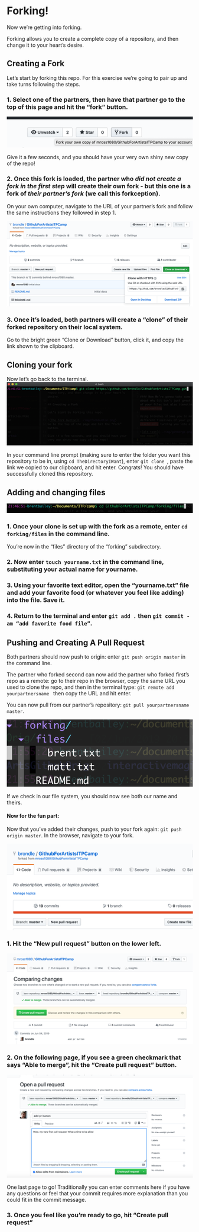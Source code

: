 # Forking!

Now we’re getting into forking.

Forking allows you to create a complete copy of a repository, and then change it to your heart’s desire.

## Creating a Fork

Let’s start by forking this repo. For this exercise we’re going to pair up and take turns following the steps.

### 1. Select one of the partners, then have that partner go to the top of this page and hit the “fork” button.


![The fork button](../img/forkbutton.png)

Give it a few seconds, and you should have your very own shiny new copy of the repo!

### 2. Once this fork is loaded, the partner who *did not create a fork in the first step* will create their own fork - but this one is a fork of *their partner’s fork* (we call this forkception).

On your own computer, navigate to the URL of your partner’s fork and follow the same instructions they followed in step 1.

![The clone button](../img/clonebutton.png)

### 3. Once it’s loaded, both partners will create a “clone” of their forked repository on their local system.

Go to the bright green “Clone or Download” button, click it, and copy the link shown to the clipboard.

## Cloning your fork

Now let’s go back to the terminal.
![The clone command line prompt](../img/clone_prompt.png)

In your command line prompt (making sure to enter the folder you want this repository to be in, using `cd TheDirectoryIWant`), enter
`git clone `, paste the link we copied to our clipboard, and hit enter. Congrats! You should have successfully cloned this repository.

## Adding and changing files

![changing directories to forking/files](../img/cd_fork.png)
### 1. Once your clone is set up with the fork as a remote, enter `cd forking/files` in the command line.
You’re now in the “files” directory of the “forking” subdirectory.

### 2. Now enter `touch yourname.txt` in the command line, substituting your actual name for yourname.

### 3. Using your favorite text editor, open the “yourname.txt” file and add your favorite food (or whatever you feel like adding) into the file. Save it.

### 4. Return to the terminal and enter `git add .` then `git commit -am “add favorite food file”`.

## Pushing and Creating A Pull Request

Both partners should now push to origin: enter `git push origin master` in the command line.


The partner who forked second can now add the partner who forked first’s repo as a remote: go to their repo in the browser, copy the same URL you used to clone the repo, and then in the terminal type: `git remote add yourpartnersname ` then copy the URL and hit enter.

You can now pull from our partner’s repository: `git pull yourpartnersname master`.

![filesystem image](../img/filesystem.png)

If we check in our file system, you should now see both our name and theirs.

#### Now for the fun part:

Now that you’ve added their changes, push to your fork again: `git push origin master`. In the browser, navigate to your fork.

![pull request button](../img/pr_button.png)

### 1. Hit the “New pull request” button on the lower left.

![pull request popup](../img/pr_page.png)

### 2. On the following page, if you see a green checkmark that says “Able to merge”, hit the “Create pull request” button.

![pull request comment page](../img/pr_commentary.png)

One last page to go! Traditionally you can enter comments here if you have any questions or feel that your commit requires more explanation than you could fit in the commit message.

### 3. Once you feel like you’re ready to go, hit “Create pull request”
